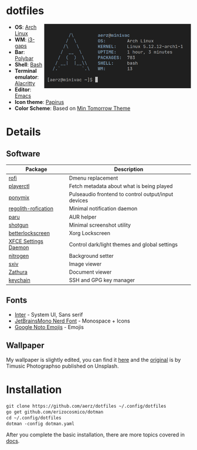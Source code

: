 # dotfiles

<img src="img/ufetch.png" alt="desktop" align="right" width="400px">

- **OS**: [Arch Linux](https://archlinux.org)
- **WM**: [i3-gaps](https://github.com/Airblader/i3)
- **Bar**: [Polybar](https://github.com/polybar/polybar)
- **Shell**: [Bash](https://www.gnu.org/software/bash/)
- **Terminal emulator**: [Alacritty](https://github.com/alacritty/alacritty)
- **Editor**: [Emacs](https://www.gnu.org/software/emacs/)
- **Icon theme**: [Papirus](https://github.com/PapirusDevelopmentTeam/papirus-icon-theme)
- **Color Scheme**: Based on [Min Tomorrow Theme](https://github.com/musm/min-tomorrow-theme)

# Details

## Software

| Package                                                                       | Description                                         |
| ----------------------------------------------------------------------------- | --------------------------------------------------- |
| [rofi](https://github.com/davatorium/rofi)                                    | Dmenu replacement                                   |
| [playerctl](https://github.com/altdesktop/playerctl)                          | Fetch metadata about what is being played           |
| [ponymix](https://github.com/falconindy/ponymix)                              | Pulseaudio frontend to control output/input devices |
| [regolith-rofication](https://github.com/regolith-linux/regolith-rofication)  | Minimal notification daemon                         |
| [paru](https://github.com/morganamilo/paru)                                   | AUR helper                                          |
| [shotgun](https://github.com/neXromancers/shotgun)                            | Minimal screenshot utility                          |
| [betterlockscreen](https://github.com/betterlockscreen/betterlockscreen)      | Xorg Lockscreen                                     |
| [XFCE Settings Daemon](https://docs.xfce.org/xfce/xfce4-settings/xfsettingsd) | Control dark/light themes and global settings       |
| [nitrogen](https://github.com/l3ib/nitrogen)                                  | Background setter                                   |
| [sxiv](https://github.com/muennich/sxiv)                                      | Image viewer                                        |
| [Zathura](https://pwmt.org/projects/zathura)                                  | Document viewer                                     |
| [keychain](https://www.funtoo.org/Keychain)                                   | SSH and GPG key manager                             |

## Fonts

- [Inter](https://rsms.me/inter) - System UI, Sans serif
- [JetBrainsMono Nerd Font](https://www.nerdfonts.com) - Monospace + Icons
- [Google Noto Emojis](https://www.google.com/get/noto/) - Emojis

## Wallpaper

My wallpaper is slightly edited, you can find it [here](img/wallpaper.jpg) and the [original](https://unsplash.com/photos/RRLb2zFzRK8) is by Timusic Photographso published on Unsplash.

# Installation

```shell
git clone https://github.com/aerz/dotfiles ~/.config/dotfiles
go get github.com/erizocosmico/dotman
cd ~/.config/dotfiles
dotman -config dotman.yaml
```

After you complete the basic installation, there are more topics covered in [docs](./docs).
